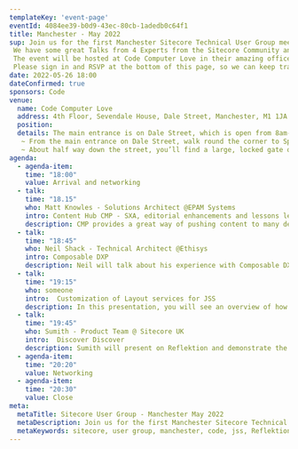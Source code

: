 ```yaml
---
templateKey: 'event-page'
eventId: 4084ee39-b0d9-43ec-80cb-1adedb0c64f1
title: Manchester - May 2022
sup: Join us for the first Manchester Sitecore Technical User Group meetup of 2022. 
 We have some great Talks from 4 Experts from the Sitecore Community and the oportunity to catchup with other Sitecore developers and network too. 
 The event will be hosted at Code Computer Love in their amazing offices in the Northern Quarter, and they are kindly providing Beer and Pizza too.
 Please sign in and RSVP at the bottom of this page, so we can keep track of numbers for Food and Drinks. 
date: 2022-05-26 18:00
dateConfirmed: true
sponsors: Code
venue:
  name: Code Computer Love 
  address: 4th Floor, Sevendale House, Dale Street, Manchester, M1 1JA
  position: 
  details: The main entrance is on Dale Street, which is open from 8am-6pm. For events after 6pm, please follow the instructions below
   ~ From the main entrance on Dale Street, walk round the corner to Spear Street on the left hand side of the building. 
   ~ About half way down the street, you’ll find a large, locked gate on the right – that’s us!.
agenda:
  - agenda-item:
    time: "18:00"
    value: Arrival and networking
  - talk:
    time: "18.15"
    who: Matt Knowles - Solutions Architect @EPAM Systems 
    intro: Content Hub CMP - SXA, editorial enhancements and lessons learned
    description: CMP provides a great way of pushing content to many destinations.SXA gives editors the ability to quickly create engaging content. Let's combine the two, using Content Hub scripting and extending the CMP import pipelines, to create a combined workflow where CMP pushes into SXA pages and components creating a CMP -> SXA workflow, extending both to provide a great editorial experience.
  - talk: 
    time: "18:45"
    who: Neil Shack - Technical Architect @Ethisys
    intro: Composable DXP
    description: Neil will talk about his experience with Composable DXP.
  - talk:
    time: "19:15"
    who: someone
    intro:  Customization of Layout services for JSS
    description: In this presentation, you will see an overview of how an Customization for the Layout services for JSS was implemented and used.
  - talk:
    time: "19:45"
    who: Sumith - Product Team @ Sitecore UK
    intro:  Discover Discover
    description: Sumith will present on Reflektion and demonstrate the product capabilities.
  - agenda-item:
    time: "20:20"
    value: Networking
  - agenda-item:
    time: "20:30"
    value: Close
meta:
  metaTitle: Sitecore User Group - Manchester May 2022  
  metaDescription: Join us for the first Manchester Sitecore Technical User Group meetup of 2022 
  metaKeywords: sitecore, user group, manchester, code, jss, Reflektion, content hub, Composable DXP
---
```

